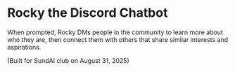 # Rocky the Discord Chatbot

When prompted, Rocky DMs people in the community to learn more about who they are, then connect them with others that share similar interests and aspirations. 

(Built for SundAI club on August 31, 2025)
